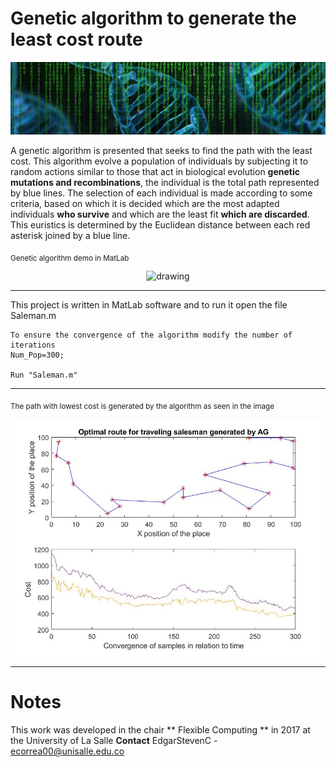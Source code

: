 # **Genetic algorithm to generate the least cost route**

<p align="center">
<img src="./media/baner.jpg" alt="drawing" width="1000"/>  
</p>

A genetic algorithm is presented that seeks to find the path with the least cost. This algorithm evolve a population of individuals by subjecting it to random actions similar to those that act in biological evolution **genetic mutations and recombinations**, the individual is the total path represented by blue lines. The selection of each individual is made according to some criteria, based on which it is decided which are the most adapted individuals **who survive** and which are the least fit **which are discarded**. This euristics is determined by the Euclidean distance between each red asterisk joined by a blue line.

<sub> Genetic algorithm demo in MatLab </sub>
<p align="center">
<img src="./media/Demo.gif" alt="drawing" width="1000"/>  
</p>

---
This project is written in MatLab software and to run it open the file Saleman.m

    To ensure the convergence of the algorithm modify the number of iterations
    Num_Pop=300;
    
    Run "Saleman.m"
    
    
---
<sub> The path with lowest cost is generated by the algorithm as seen in the image </sub>
<p align="center">
<img src="./media/Img.jpg" alt="drawing" width="1000"/>  
</p>

---
# Notes

This work was developed in the chair ** Flexible Computing ** in 2017 at the University of La Salle
**Contact** EdgarStevenC - ecorrea00@unisalle.edu.co

